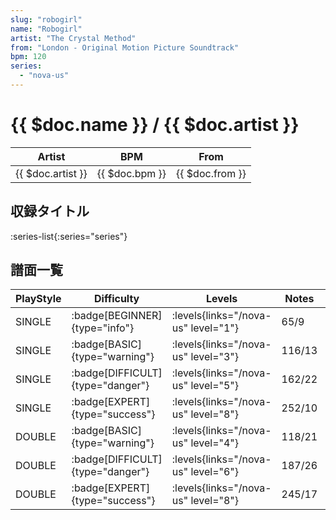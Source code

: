 ```yaml
---
slug: "robogirl"
name: "Robogirl"
artist: "The Crystal Method"
from: "London - Original Motion Picture Soundtrack"
bpm: 120
series:
  - "nova-us"
---
```


# {{ $doc.name }} / {{ $doc.artist }}

|Artist|BPM|From|
|------|---|----|
|{{ $doc.artist }}|{{ $doc.bpm }}|{{ $doc.from }}|

## 収録タイトル

:series-list{:series="series"}

## 譜面一覧

|PlayStyle|Difficulty|Levels|Notes|Movie|
|---------|----------|------|-----|-----|
|SINGLE| :badge[BEGINNER]{type="info"}| :levels{links="/nova-us" level="1"}|65/9||
|SINGLE| :badge[BASIC]{type="warning"}| :levels{links="/nova-us" level="3"}|116/13||
|SINGLE| :badge[DIFFICULT]{type="danger"}| :levels{links="/nova-us" level="5"}|162/22||
|SINGLE| :badge[EXPERT]{type="success"}| :levels{links="/nova-us" level="8"}|252/10||
|DOUBLE| :badge[BASIC]{type="warning"}| :levels{links="/nova-us" level="4"}|118/21||
|DOUBLE| :badge[DIFFICULT]{type="danger"}| :levels{links="/nova-us" level="6"}|187/26||
|DOUBLE| :badge[EXPERT]{type="success"}| :levels{links="/nova-us" level="8"}|245/17||
